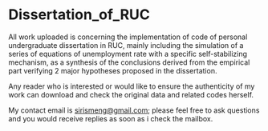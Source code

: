 # Dissertation_of_RUC
All work uploaded is concerning the implementation of code of personal undergraduate dissertation in RUC, mainly including the simulation of a series of equations of unemployment rate with a specific self-stabilizing mechanism, as a synthesis of the conclusions derived from the empirical part verifying 2 major hypotheses proposed in the dissertation.  

Any reader who is interested or would like to ensure the authenticity of my work can download and check the original data and related codes herself. 

My contact email is sirismeng@gmail.com; please feel free to ask questions and you would receive replies as soon as i check the mailbox.
